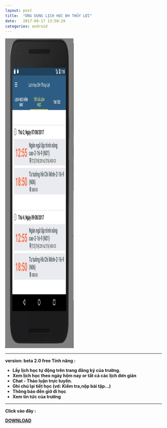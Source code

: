 ```yaml
---
layout: post
title:  "ỨNG DỤNG LỊCH HỌC ĐH THỦY LỢI"
date:   2017-09-17 13:50:29
categories: android
---
```

<img width="220px" height="1000px" src="/static/projects/app_tlu.jpg" alt="ERROR" />
<hr>
<b>version: beta 2.0 free<b>
<b>Tính năng :<b>
<ul>
  <li>Lấy lịch học tự động trên trang đăng ký của trường.</li>
  <li>Xem lịch học theo ngày hôm nay or tất cả các lịch đơn giản</li>
  <li>Chat - Thảo luận trực tuyến.</li>
  <li>Ghi chú lại tiết học (vd: Kiểm tra,nộp bài tập...)</li>
  <li>Thông báo đến giờ đi học</li>
  <li>Xem tin tức của trường</li>
</ul>
<hr>
<p>Click vào đây : </p><b><a href="http://luongchung.me/app/lichhocTLU.apk" >DOWNLOAD</a></b>